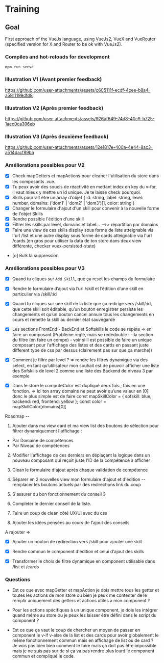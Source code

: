 # Training

## Goal

First approach of the VueJs language, using VueJs2, VueX and VueRouter (specified version for X and Router to be ok with VueJs2).


### Compiles and hot-reloads for development
```
npm run serve
```


### Illustration V1 (Avant premier feedback)

https://github.com/user-attachments/assets/c605111f-ecdf-4cee-b8a4-a5811199dfd8

### Illustration V2 (Après premier feedback)

https://github.com/user-attachments/assets/926af649-74d8-40c9-b725-1aec0ca306eb

### Illustration V3 (Après deuxième feedback)

https://github.com/user-attachments/assets/12e1817e-400a-4e44-8ac3-a514dacf89ba



### Améliorations possibles pour V2

- [x] Check mapGetters et mapActions pour cleaner l'utilisation du store dans les composants .vue.
- [x] Tu peux avoir des soucis de réactivité en mettant index en key du v-for, il vaut mieux y mettre un id unique. Je te laisse check pourquoi.
- [x] Skills pourrait être un array d'objet { id: string, label: string, level: number, domains: ('dom1' | 'dom2' | 'dom3')[], color: string }
- [x] Changer le formulaire d'ajout d'un skill pour convenir à la nouvelle forme de l'objet Skills
- [x] Rendre possible l'édition d'une skill
- [x] Filtrer les skills par level, domains et label... -->> répartition par domains
- [x] Faire une view de ces skills display sous forme de liste atteignable via l'url /list et une autre display sous forme de cards atteignable via l'url /cards (en gros pour utiliser la data de ton store dans deux view différente, checker vuex-persisted-state)
- [o] Bulk la suppression

### Améliorations possibles pour V3

- [x] Quand tu cliques sur `Add Skill`, que ça reset les champs du formulaire

- [x] Rendre le formulaire d’ajout via l’url /skill et l’édition d’une skill en particulier via /skill/:id

- [x] Quand tu cliques sur une skill de la liste que ça redirige vers /skill/:id, que cette skill soit éditable, qu’un bouton enregistrer persiste les changements et qu’un bouton cancel annule tous les changements en cours et remette la skill au dernier état sauvegardé

- [x] Les sections FrontEnd - BackEnd et Softskills le code se répète -> en faire un composant (Problème reglé, mais se redédouble : - la section du filtre (en faire un compo) - voir si il est possible de faire un unique composant pour l'affichage des listes et des cards en passant juste different type de css par dessus (clairement pas sur que ça marche)) 

- [x] Comment je filtre par level ? => rendre les filtres dynamique via des select, en tant qu’utilisateur mon souhait est de pouvoir afficher une liste des Sofskills de level 2 comme une liste des Backend de niveau 3 par exemple

- [x] Dans le store le computeColor est dupliqué deux fois ; fais en une fonction. => Ici ton array domains ne peut avoir qu’une valeur en [0] donc le plus simple est de faire
const mapSkillColor = { sofskill: blue, backend: red, frontend: yellow };
const color = mapSkillColor[domains[0]]

Roadmap -- 

1. Ajouter dans ma view card et ma view list des boutons de sélection pour filtrer dynamiquement l'affichage : 
- Par Domaine de compétences 
- Par Niveau de compétences 

2. Modifier l'affichage de ces derniers en déplaçant la logique dans un nouveau composant qui reçoit juste l'ID de la compétence à afficher 

3. Clean le formulaire d'ajout après chaque validation de compétence

4. Séparer en 2 nouvelles view mon formulaire d'ajout et d'édition -- remplacer les boutons actuels par des redirections link du coup

5. S'assurer du bon fonctionnement du conseil 3 

6. Completer le dernier conseil de la liste.

7. Faire un coup de clean côté UX/UI avec du css 

8. Ajouter les idées pensées au cours de l'ajout des conseils

A rajouter => 
- [x] Ajouter un bouton de redirection vers /skill pour ajouter une skill
- [x] Rendre commun le component d'édition et celui d'ajout des skills 
- [x] Transformer le choix de filtre dynamique en component utilisable dans /list et /cards


### Questions

- Est ce que avec mapGetter et mapAction je dois mettre tous les getter et toutes les actions de mon store ou bien je peux me contenter de le remplir uniquement des getters et actions utiles a mon component ? 

- Pour les actions spécifiques à un unique component, je dois les intégrer quand même au store ou je peux les laisser être défini dans le script du component ?

- Est ce que ça vaut le coup de chercher un moyen de passer en component le v-if v-else de la list et des cards pour avoir globalement le même fonctionnement commun mais en affichage de list ou de card ? Je vois pas bien bien comment le faire mais ça doit pas être impossible mais je ne suis pas sur de si ça va pas rendre plus lourd le component commun et compliqué le code.
